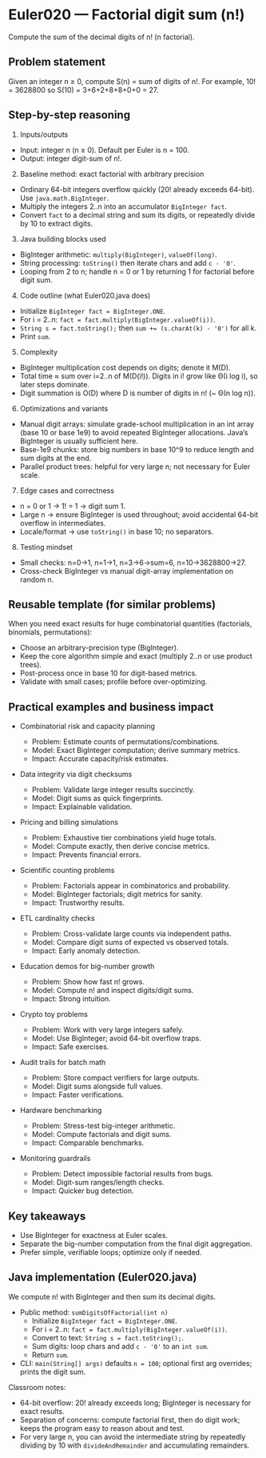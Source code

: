 # Euler020 — Factorial digit sum (n!)

Compute the sum of the decimal digits of n! (n factorial).

## Problem statement

Given an integer n ≥ 0, compute S(n) = sum of digits of n!. For example, 10! = 3628800 so S(10) = 3+6+2+8+8+0+0 = 27.

## Step-by-step reasoning

1) Inputs/outputs
- Input: integer n (n ≥ 0). Default per Euler is n = 100.
- Output: integer digit-sum of n!.

2) Baseline method: exact factorial with arbitrary precision
- Ordinary 64-bit integers overflow quickly (20! already exceeds 64-bit). Use `java.math.BigInteger`.
- Multiply the integers 2..n into an accumulator `BigInteger fact`.
- Convert `fact` to a decimal string and sum its digits, or repeatedly divide by 10 to extract digits.

3) Java building blocks used
- BigInteger arithmetic: `multiply(BigInteger)`, `valueOf(long)`.
- String processing: `toString()` then iterate chars and add `c - '0'`.
- Looping from 2 to n; handle n = 0 or 1 by returning 1 for factorial before digit sum.

4) Code outline (what Euler020.java does)
- Initialize `BigInteger fact = BigInteger.ONE`.
- For i = 2..n: `fact = fact.multiply(BigInteger.valueOf(i))`.
- `String s = fact.toString();` then `sum += (s.charAt(k) - '0')` for all k.
- Print `sum`.

5) Complexity
- BigInteger multiplication cost depends on digits; denote it M(D).
- Total time ≈ sum over i=2..n of M(D(i!)). Digits in i! grow like Θ(i log i), so later steps dominate.
- Digit summation is O(D) where D is number of digits in n! (~ Θ(n log n)).

6) Optimizations and variants
- Manual digit arrays: simulate grade-school multiplication in an int array (base 10 or base 1e9) to avoid repeated BigInteger allocations. Java’s BigInteger is usually sufficient here.
- Base-1e9 chunks: store big numbers in base 10^9 to reduce length and sum digits at the end.
- Parallel product trees: helpful for very large n; not necessary for Euler scale.

7) Edge cases and correctness
- n = 0 or 1 → 1! = 1 → digit sum 1.
- Large n → ensure BigInteger is used throughout; avoid accidental 64-bit overflow in intermediates.
- Locale/format → use `toString()` in base 10; no separators.

8) Testing mindset
- Small checks: n=0→1, n=1→1, n=3→6→sum=6, n=10→3628800→27.
- Cross-check BigInteger vs manual digit-array implementation on random n.

## Reusable template (for similar problems)

When you need exact results for huge combinatorial quantities (factorials, binomials, permutations):
- Choose an arbitrary-precision type (BigInteger).
- Keep the core algorithm simple and exact (multiply 2..n or use product trees).
- Post-process once in base 10 for digit-based metrics.
- Validate with small cases; profile before over-optimizing.

## Practical examples and business impact

- Combinatorial risk and capacity planning
  - Problem: Estimate counts of permutations/combinations.
  - Model: Exact BigInteger computation; derive summary metrics.
  - Impact: Accurate capacity/risk estimates.

- Data integrity via digit checksums
  - Problem: Validate large integer results succinctly.
  - Model: Digit sums as quick fingerprints.
  - Impact: Explainable validation.

- Pricing and billing simulations
  - Problem: Exhaustive tier combinations yield huge totals.
  - Model: Compute exactly, then derive concise metrics.
  - Impact: Prevents financial errors.

- Scientific counting problems
  - Problem: Factorials appear in combinatorics and probability.
  - Model: BigInteger factorials; digit metrics for sanity.
  - Impact: Trustworthy results.

- ETL cardinality checks
  - Problem: Cross-validate large counts via independent paths.
  - Model: Compare digit sums of expected vs observed totals.
  - Impact: Early anomaly detection.

- Education demos for big-number growth
  - Problem: Show how fast n! grows.
  - Model: Compute n! and inspect digits/digit sums.
  - Impact: Strong intuition.

- Crypto toy problems
  - Problem: Work with very large integers safely.
  - Model: Use BigInteger; avoid 64-bit overflow traps.
  - Impact: Safe exercises.

- Audit trails for batch math
  - Problem: Store compact verifiers for large outputs.
  - Model: Digit sums alongside full values.
  - Impact: Faster verifications.

- Hardware benchmarking
  - Problem: Stress-test big-integer arithmetic.
  - Model: Compute factorials and digit sums.
  - Impact: Comparable benchmarks.

- Monitoring guardrails
  - Problem: Detect impossible factorial results from bugs.
  - Model: Digit-sum ranges/length checks.
  - Impact: Quicker bug detection.

## Key takeaways

- Use BigInteger for exactness at Euler scales.
- Separate the big-number computation from the final digit aggregation.
- Prefer simple, verifiable loops; optimize only if needed.

## Java implementation (Euler020.java)

We compute n! with BigInteger and then sum its decimal digits.

- Public method: `sumDigitsOfFactorial(int n)`
  - Initialize `BigInteger fact = BigInteger.ONE`.
  - For i = 2..n: `fact = fact.multiply(BigInteger.valueOf(i))`.
  - Convert to text: `String s = fact.toString();`.
  - Sum digits: loop chars and add `c - '0'` to an `int sum`.
  - Return `sum`.
- CLI: `main(String[] args)` defaults `n = 100`; optional first arg overrides; prints the digit sum.

Classroom notes:
- 64-bit overflow: 20! already exceeds long; BigInteger is necessary for exact results.
- Separation of concerns: compute factorial first, then do digit work; keeps the program easy to reason about and test.
- For very large n, you can avoid the intermediate string by repeatedly dividing by 10 with `divideAndRemainder` and accumulating remainders.
